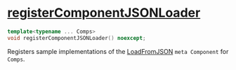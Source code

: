 # [registerComponentJSONLoader](registerComponentJSONLoader.hpp)

```cpp
template<typename ... Comps>
void registerComponentJSONLoader() noexcept;
```

Registers sample implementations of the [LoadFromJSON](../components/meta/LoadFromJSON.md) `meta Component` for `Comps`.